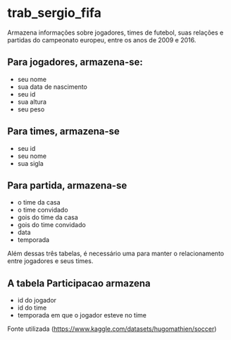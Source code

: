 # trab_sergio_fifa

Armazena informações sobre jogadores, times de futebol, suas relações e partidas do campeonato europeu, entre os anos de 2009 e 2016. 


## Para jogadores, armazena-se:
- seu nome
- sua data de nascimento
- seu id
- sua altura
- seu peso

## Para times, armazena-se
- seu id
- seu nome
- sua sigla

## Para partida, armazena-se
- o time da casa
- o time convidado
- gois do time da casa
- gois do time convidado
- data
- temporada

Além dessas três tabelas, é necessário uma para manter o relacionamento entre jogadores e seus times. 

## A tabela Participacao armazena
- id do jogador
- id do time
- temporada em que o jogador esteve no time


Fonte utilizada (https://www.kaggle.com/datasets/hugomathien/soccer)